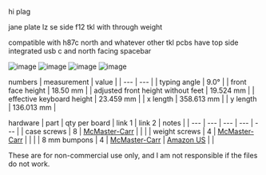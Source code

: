 hi plag 

jane plate lz se side f12 tkl with through weight 

compatible with h87c north and whatever other tkl pcbs have top side integrated usb c and north facing spacebar 

![image](https://user-images.githubusercontent.com/66137164/210162328-6d24ff75-c88b-497a-b82f-6ac5c6c430c2.png)
![image](https://user-images.githubusercontent.com/66137164/210162337-bbdaf0d1-02ec-41a7-b90b-55878d89439c.png)
![image](https://user-images.githubusercontent.com/66137164/210162343-66308867-2344-40fa-97fd-0473fddfaff6.png)
![image](https://user-images.githubusercontent.com/66137164/210162355-e24dbbbd-1cbc-431e-a08e-a7d3cda0dbe0.png)

numbers
| measurement | value | 
| --- | --- |
| typing angle | 9.0° |
| front face height | 18.50 mm |
| adjusted front height without feet | 19.524 mm |
| effective keyboard height | 23.459 mm |
| x length | 358.613 mm | 
| y length | 136.013 mm | 

hardware
| part | qty per board | link 1 | link 2 | notes |
| --- | --- | --- | --- | --- | 
| case screws          | 8 | [McMaster-Carr](https://www.mcmaster.com/91292A113/)       |                                                                | |
| weight screws        | 4 | [McMaster-Carr](https://www.mcmaster.com/92125A082/)       |                                                                | |
| 8 mm bumpons         | 4 | [McMaster-Carr](https://www.mcmaster.com/95495K65/)        | [Amazon US](https://www.amazon.com/gp/product/B01ACPT2LU)      | |

These are for non-commercial use only, and I am not responsible if the files do not work. 
